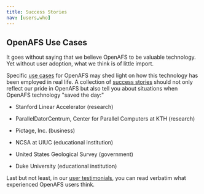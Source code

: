 ```yaml
---
title: Success Stories
nav: [users,who]
---
```


## OpenAFS Use Cases ##

It goes without saying that we believe OpenAFS to be valuable technology.  Yet without user adoption, what we think is of little import.  

Specific [use cases]({{site.github.url}}/tech/use-cases) for OpenAFS may shed light on how this technology has been employed in real life.  A collection of [success stories](http://openafs.org/success) should not only reflect our pride in OpenAFS but also tell you about situations when OpenAFS technology "saved the day:"

  - Stanford Linear Accelerator (research)

  - ParallelDatorCentrum, Center for Parallel Computers at KTH (research)
  
  - Pictage, Inc. (business)
 
  - NCSA at UIUC (educational institution)

  - United States Geological Survey (government)

  - Duke University (educational institution)
  

Last but not least, in our [user testimonials](http://openafs.org/success), you can read verbatim what experienced OpenAFS users think.
